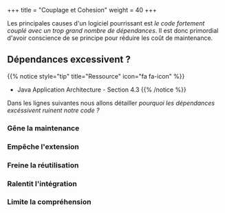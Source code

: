 +++
title = "Couplage et Cohesion"
weight = 40
+++

Les principales causes d'un logiciel pourrissant est *le code fortement couplé avec un trop grand nombre de dépendances*. Il est donc primordial d'avoir conscience de se principe pour réduire les coût de maintenance.

## Dépendances excessivent ?
{{% notice style="tip" title="Ressource" icon="fa fa-icon" %}}
- Java Application Architecture - Section 4.3
{{% /notice %}}

Dans les lignes suivantes nous allons détailler *pourquoi les dépendances excéssivent ruinent notre code ?*


### Gêne la maintenance

### Empêche l'extension

### Freine la réutilisation

### Ralentit l'intégration

### Limite la compréhension